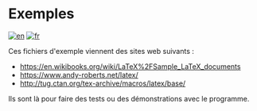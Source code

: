 # Exemples

[![en](https://img.shields.io/badge/lang-en-red.svg)](README.md)
[![fr](https://img.shields.io/badge/lang-fr-yellow.svg)](README.fr.md)

Ces fichiers d'exemple viennent des sites web suivants :

* https://en.wikibooks.org/wiki/LaTeX%2FSample_LaTeX_documents
* https://www.andy-roberts.net/latex/
* http://tug.ctan.org/tex-archive/macros/latex/base/

Ils sont là pour faire des tests ou des démonstrations avec le programme.
